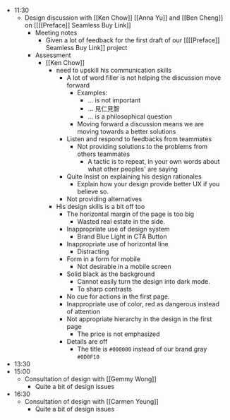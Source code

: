 - 11:30
    - Design discussion with [[Ken Chow]] [[Anna Yu]] and [[Ben Cheng]] on [[[[Preface]] Seamless Buy Link]]
        - Meeting notes
            - Given a lot of feedback for the first draft of our [[[[Preface]] Seamless Buy Link]] project
        - Assessment
            - [[Ken Chow]] 
                - need to upskill his communication skills
                    - A lot of word filler is not helping the discussion move forward
                        - Examples:
                            - ... is not important
                            - ... 見仁見智 
                            - ... is a philosophical question
                        - Moving forward a discussion means we are moving towards a better solutions
                    - Listen and respond to feedbacks from teammates
                        - Not providing solutions to the problems from others teammates
                            - A tactic is to repeat, in your own words about what other peoples' are saying
                    - Quite Insist on explaining his design rationales
                        - Explain how your design provide better UX if you believe so.
                    - Not providing alternatives
                - His design skills is a bit off too
                    - The horizontal margin of the page is too big
                        - Wasted real estate in the side.
                    - Inappropriate use of design system
                        - Brand Blue Light in CTA Button
                    - Inappropriate use of horizontal line
                        - Distracting
                    - Form in a form for mobile
                        - Not desirable in a mobile screen
                    - Solid black as the background
                        - Cannot easily turn the design into dark mode.
                        - To sharp contrasts
                    - No cue for actions in the first page.
                    - Inappropriate use of color, red as dangerous instead of attention
                    - Not appropriate hierarchy in the design in the first page
                        - The price is not emphasized
                    - Details are off
                        - The title is `#000000` instead of our brand gray `#0D0F10`
- 13:30
- 15:00
    - Consultation of design with [[Gemmy Wong]]
        - Quite a bit of design issues
- 16:30
    - Consultation of design with [[Carmen Yeung]]
        - Quite a bit of design issues
